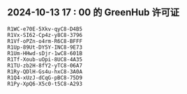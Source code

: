 ## 2024-10-13 17 : 00 的 GreenHub 许可证
```
R1WC-e70E-5Xkv-qyC8-D4B5
R1Vx-SI62-Cp4z-y8C8-3796
R1Vf-oPZn-o4rm-R6C8-BFFF
R1Up-89Ut-DY5Y-INC8-9E73
R1Um-HHwd-sDjr-1wC8-601B
R1Tf-Xoub-uOpi-8UC8-4A35
R1TU-zb2H-8fY2-yTC8-06A7
R1Ry-QDlH-Gs4u-hxC8-3A0A
R1Q4-xUzJ-dCqG-pBC8-75D9
R1Py-XpQ6-X5c0-t5C8-A293
```

